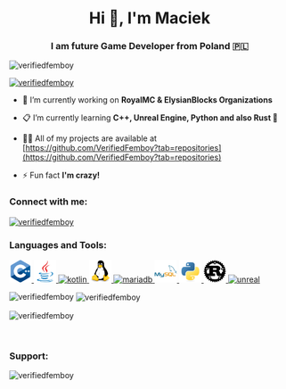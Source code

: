 <h1 align="center">Hi 👋, I'm Maciek</h1>
<h3 align="center">I am future Game Developer from Poland 🇵🇱</h3>

<p align="left"> <img src="https://komarev.com/ghpvc/?username=verifiedfemboy&label=Profile%20views&color=0e75b6&style=flat" alt="verifiedfemboy" /> </p>

<p align="left"> <a href="https://github.com/ryo-ma/github-profile-trophy"><img src="https://github-profile-trophy.vercel.app/?username=verifiedfemboy" alt="verifiedfemboy" /></a> </p>

- 🔭 I’m currently working on **RoyalMC & ElysianBlocks Organizations**

- 📋 I’m currently learning **C++, Unreal Engine, Python and also Rust 🦀**

- 👨‍💻 All of my projects are available at [https://github.com/VerifiedFemboy?tab=repositories](https://github.com/VerifiedFemboy?tab=repositories)

- ⚡ Fun fact **I'm crazy!**

<h3 align="left">Connect with me:</h3>
<p align="left">
<a href="https://instagram.com/verifiedfemboy" target="blank"><img align="center" src="https://raw.githubusercontent.com/rahuldkjain/github-profile-readme-generator/master/src/images/icons/Social/instagram.svg" alt="verifiedfemboy" height="30" width="40" /></a>
</p>

<h3 align="left">Languages and Tools:</h3>
<p align="left"> <a href="https://www.w3schools.com/cpp/" target="_blank" rel="noreferrer"> <img src="https://raw.githubusercontent.com/devicons/devicon/master/icons/cplusplus/cplusplus-original.svg" alt="cplusplus" width="40" height="40"/> </a> <a href="https://www.java.com" target="_blank" rel="noreferrer"> <img src="https://raw.githubusercontent.com/devicons/devicon/master/icons/java/java-original.svg" alt="java" width="40" height="40"/> </a> <a href="https://kotlinlang.org" target="_blank" rel="noreferrer"> <img src="https://www.vectorlogo.zone/logos/kotlinlang/kotlinlang-icon.svg" alt="kotlin" width="40" height="40"/> </a> <a href="https://www.linux.org/" target="_blank" rel="noreferrer"> <img src="https://raw.githubusercontent.com/devicons/devicon/master/icons/linux/linux-original.svg" alt="linux" width="40" height="40"/> </a> <a href="https://mariadb.org/" target="_blank" rel="noreferrer"> <img src="https://www.vectorlogo.zone/logos/mariadb/mariadb-icon.svg" alt="mariadb" width="40" height="40"/> </a> <a href="https://www.mysql.com/" target="_blank" rel="noreferrer"> <img src="https://raw.githubusercontent.com/devicons/devicon/master/icons/mysql/mysql-original-wordmark.svg" alt="mysql" width="40" height="40"/> </a> <a href="https://www.python.org" target="_blank" rel="noreferrer"> <img src="https://raw.githubusercontent.com/devicons/devicon/master/icons/python/python-original.svg" alt="python" width="40" height="40"/> </a> <a href="https://www.rust-lang.org" target="_blank" rel="noreferrer"> <img src="https://raw.githubusercontent.com/devicons/devicon/master/icons/rust/rust-plain.svg" alt="rust" width="40" height="40"/> </a> <a href="https://unrealengine.com/" target="_blank" rel="noreferrer"> <img src="https://raw.githubusercontent.com/kenangundogan/fontisto/036b7eca71aab1bef8e6a0518f7329f13ed62f6b/icons/svg/brand/unreal-engine.svg" alt="unreal" width="40" height="40"/> </a> </p>

<p><img align="left" src="https://github-readme-stats.vercel.app/api/top-langs?username=verifiedfemboy&show_icons=true&locale=en&layout=compact" alt="verifiedfemboy" /></p>

<p>&nbsp;<img align="center" src="https://github-readme-stats.vercel.app/api?username=verifiedfemboy&show_icons=true&locale=en" alt="verifiedfemboy" /></p>

<p><img align="center" src="https://github-readme-streak-stats.herokuapp.com/?user=verifiedfemboy&" alt="verifiedfemboy" /></p>
<br>
<h3 align="left">Support:</h3>
<p><a href="https://www.buymeacoffee.com/verifiedfemboy"> <img align="left" src="https://cdn.buymeacoffee.com/buttons/v2/default-yellow.png" height="50" width="210" alt="verifiedfemboy" /></a></p><br><br>


